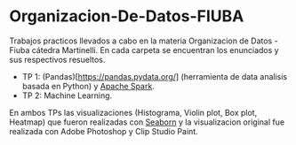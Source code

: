 # Organizacion-De-Datos-FIUBA
Trabajos practicos llevados a cabo  en la materia Organizacion de Datos - Fiuba cátedra Martinelli. En cada carpeta se encuentran los enunciados y sus respectivos resueltos. 

- TP 1: (Pandas)[https://pandas.pydata.org/] (herramienta de data analisis basada en Python) y [Apache Spark](https://spark.apache.org/).
- TP 2: Machine Learning. 

En ambos TPs las visualizaciones (Histograma, Violin plot, Box plot, Heatmap) que fueron realizadas con [Seaborn](https://seaborn.pydata.org/) y la visualizacion original fue realizada con Adobe Photoshop y Clip Studio Paint.  
